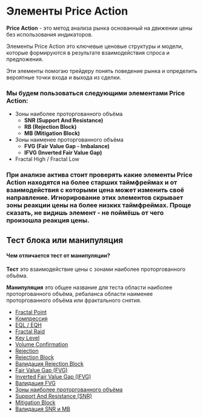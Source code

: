 # Элементы Price Action

**Price Action** - это метод анализа рынка основанный на движении цены без использования индикаторов.

Элементы Price Action это ключевые ценовые структуры и модели, которые формируются в результате взаимодействия спроса и предложения.

Эти элементы помогаю трейдеру понять поведение рынка и определить вероятные точки входа и выхода из сделки.

### Мы будем пользоваться следующими элементами Price Action:

- Зоны наиболее проторгованного объёма
  - **SNR (Support And Resistance)**
  - **RB (Rejection Block)**
  - **MB (Mitigation Block)**
- Зоны наименее проторгованного объёма
  - **FVG (Fair Value Gap - Imbalance)**
  - **IFVG (Inverted Fair Value Gap)**
- Fractal High / Fractal Low

### При анализе актива стоит проверять какие элементы Price Action находятся на более старших таймфреймах и от взаимодействия с которыми цена может изменить своё направление. Игнорирование этих элементов скрывает зоны реакции цены на более низких таймфреймах. Проще сказать, не видишь элемент - не поймёшь от чего произошла реакция цены.

## Тест блока или манипуляция

#### Чем отличается тест от манипуляции?

**Тест** это взаимодействие цены с зонами наиболее проторгованного объёма.

**Манипуляция** это общее название для теста области наиболее проторгованного объёма, ребаланса области наименее проторгованного объёма или фрактального снятия.

- [Fractal Point](./docs/fractal_point.pdf)
- [Компрессия](./docs/Сompression.pdf)
- [EQL / EQH](./docs/EQL_EQH.pdf)
- [Fractal Raid](./docs/Fractal_Raid.pdf)
- [Key Level](./docs/Key_Level.pdf)
- [Volume Confirmation](./docs/Volume_Confirmation.pdf)
- [Rejection](./docs/Rejection.pdf)
- [Rejection Block](./docs/Rejection_Block.pdf)
- [Валидация Rejection Block](./docs/Validating_RB.pdf)
- [Fair Value Gap (FVG)](./docs/FVG.pdf)
- [Inverted Fair Value Gap (IFVG)](./docs/IFVG.pdf)
- [Валидация FVG](./docs/Validating_FVG.pdf)
- [Зоны наиболее проторгованного объёма](./docs/Most_Traded_Volume.pdf)
- [Support And Resistance (SNR)](./docs/SNR.pdf)
- [Mitigation Block](./docs/MB.pdf)
- [Валидация SNR и MB](./docs/Validating_SNR.pdf)
